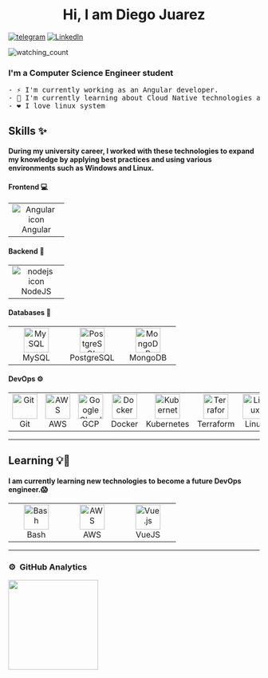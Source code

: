 ## <h1 align="center"> Hi, I am Diego Juarez </h1>
[![telegram](https://img.shields.io/badge/telegram-0A66C2?style=for-the-badge&logo=telegram&logoColor=white)](https://t.me/dialjub19)
[![LinkedIn](https://img.shields.io/badge/linkedin-%230077B5.svg?style=for-the-badge&logo=linkedin&logoColor=white)](https://www.linkedin.com/in/diego-juarez-5b1683203/)

<img src="https://komarev.com/ghpvc/?username=dialjub19&color=blue" alt="watching_count" />


### I'm a Computer Science Engineer student 

<pre>
- ⚡ I'm currently working as an Angular developer.
- 🌱 I'm currently learning about Cloud Native technologies and improving my DevOps skills ☁
- ❤️ I love linux system
</pre>
  
## Skills ✨

#### During my university career, I worked with these technologies to expand my knowledge by applying best practices and using various environments such as Windows and Linux.

#### Frontend 💻
<table>
  <tr>
    <td align="center" width="96">
       <img src="https://skillicons.dev/icons?i=angular" alt="Angular icon">
       <br>Angular
    </td>
  </tr>
</table>

#### Backend 🔧
<table>
  <tr>
    <td align="center" width="96">
       <img src="https://skillicons.dev/icons?i=nodejs" alt="nodejs icon">
       <br>NodeJS
    </td>
  </tr>
</table>

#### Databases 💾
<table>
  <tr>
    <td align="center" width="96">
       <img src="https://skillicons.dev/icons?i=mysql" alt="MySQL" title="MySQL" style="width: 50px; height: 50px;">
       <br>MySQL
    </td>
     <td align="center" width="96">
       <img src="https://skillicons.dev/icons?i=postgres" alt="PostgreSQL" title="PostgreSQL" style="width: 50px; height: 50px;">
       <br>PostgreSQL
    </td>
     <td align="center" width="96">
       <img src="https://skillicons.dev/icons?i=mongodb" alt="MongoDB" title="MongoDB" style="width: 50px; height: 50px;">
       <br>MongoDB
    </td>
  </tr>
</table>

#### DevOps ⚙️
<table>
  <tr>
    <td align="center" width="96">
       <img src="https://skillicons.dev/icons?i=git" alt="Git" title="Git" style="width: 50px; height: 50px;">
       <br>Git
    </td>
    <td align="center" width="96">
       <img src="https://skillicons.dev/icons?i=aws" alt="AWS" title="AWS" style="width: 50px; height: 50px;">
       <br>AWS
    </td>
    <td align="center" width="96">
       <img src="https://skillicons.dev/icons?i=gcp" alt="Google Cloud" title="Google Cloud" style="width: 50px; height: 50px;">
       <br>GCP
    </td>
    <td align="center" width="96">
       <img src="https://skillicons.dev/icons?i=docker" alt="Docker" title="Docker" style="width: 50px; height: 50px;">
       <br>Docker
    </td>
    <td align="center" width="96">
       <img src="https://skillicons.dev/icons?i=kubernetes" alt="Kubernetes" title="Kubernetes" style="width: 50px; height: 50px;">
       <br>Kubernetes
    </td>
    <td align="center" width="96">
       <img src="https://skillicons.dev/icons?i=terraform" alt="Terraform" title="Terraform" style="width: 50px; height: 50px;">
       <br>Terraform
    </td>
    <td align="center" width="96">
       <img src="https://skillicons.dev/icons?i=linux" alt="Linux" title="Linux" style="width: 50px; height: 50px;">
       <br>Linux
    </td>
  </tr>
</table>


---
## Learning 💡🧠

#### I am currently learning new technologies to become a future DevOps engineer.😱

<table>
  <tr>
    <td align="center" width="96">
       <img src="https://skillicons.dev/icons?i=bash" alt="Bash" title="Bash" style="width: 50px; height: 50px;">
       <br>Bash
    </td>
    <td align="center" width="96">
       <img src="https://skillicons.dev/icons?i=aws" alt="AWS" title="AWS" style="width: 50px; height: 50px;">
       <br>AWS
    </td>
    <td align="center" width="96">
       <img src="https://skillicons.dev/icons?i=vue" alt="Vue.js" title="Vue.js" style="width: 50px; height: 50px;">
       <br>VueJS
    </td>
  </tr>
</table>

---
### ⚙️ &nbsp;GitHub Analytics

<p>
<a href="https://github.com/dialjub19">
  <img height="180em" src="https://github-readme-stats-eight-theta.vercel.app/api/top-langs/?username=dialjub19&layout=compact&langs_count=8&theme=react"/>
</a>
</p>

<!--
**dialjub19/dialjub19** is a ✨ _special_ ✨ repository because its `README.md` (this file) appears on your GitHub profile.

Here are some ideas to get you started:

- 🔭 I’m currently working on ...
- 🌱 I’m currently learning ...
- 👯 I’m looking to collaborate on ...
- 🤔 I’m looking for help with ...
- 💬 Ask me about ...
- 📫 How to reach me: ...
- 😄 Pronouns: ...
- ⚡ Fun fact: ...
-->
